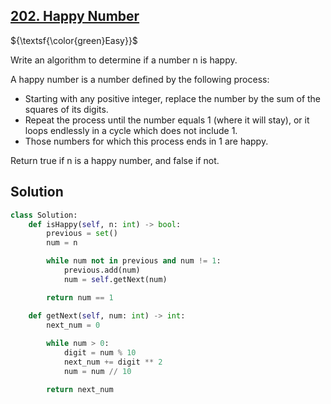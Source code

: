## [202. Happy Number](https://leetcode.com/problems/happy-number/description/)

${\textsf{\color{green}Easy}}$

Write an algorithm to determine if a number n is happy.

A happy number is a number defined by the following process:

- Starting with any positive integer, replace the number by the sum of the squares of its digits.
- Repeat the process until the number equals 1 (where it will stay), or it loops endlessly in a cycle which does not include 1.
- Those numbers for which this process ends in 1 are happy.

Return true if n is a happy number, and false if not.

## Solution
```python
class Solution:
    def isHappy(self, n: int) -> bool:
        previous = set()
        num = n

        while num not in previous and num != 1:
            previous.add(num)
            num = self.getNext(num)

        return num == 1

    def getNext(self, num: int) -> int:
        next_num = 0
        
        while num > 0:
            digit = num % 10
            next_num += digit ** 2
            num = num // 10

        return next_num
```
